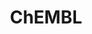 ---
bigquery: https://console.cloud.google.com/bigquery?p=patents-public-data&d=ebi_chembl&page=dataset
citation: '"The ChEMBL database in 2017." Anna Gaulton, Anne Hersey, Michał Nowotka,
  A Patrícia Bento, Jon Chambers, David Mendez, Prudence Mutowo, Francis Atkinson,
  Louisa J Bellis, Elena Cibrián-Uhalte, Mark Davies, Nathan Dedman, Anneli Karlsson,
  María Paula Magariños, John P Overington, George Papadatos, Ines Smit, Andrew R
  Leach Nucleic acids Research (2017) 45 (Database Issue), D945-D954'
contributors: European Bioinformatics Institute
cost: None
description: ChEMBL Data is a manually curated database of small molecules used in
  drug discovery, including information about existing patented drugs.
documentation: 'schema: https://www.ebi.ac.uk/chembl/db_schema


  '
last_edit: 04/09/2022, 07:22:12
location: https://console.cloud.google.com/marketplace/product/google_patents_public_datasets/chembl
maintained_by: EMBL-EBI, an outstation of European Molecular Biology Laboratory
related_publications: '

  ChEMBL: towards direct deposition of bioassay data.


  Mendez D, Gaulton A, Bento AP, Chambers J, De Veij M, Félix E, Magariños MP, Mosquera
  JF, Mutowo P, Nowotka M, Gordillo-Marañón M, Hunter F, Junco L, Mugumbate G, Rodriguez-Lopez
  M, Atkinson F, Bosc N, Radoux CJ, Segura-Cabrera A, Hersey A, Leach AR.


  — Nucleic Acids Res. 2019; 47(D1):D930-D940. doi: 10.1093/nar/gky1075

  '
schema_fields:
- bto_id
- assay_class_id
- class_level
- l5
- aidx
- domain_description
- src_compound_id
- hba_lipinski
- chembl_id
- assay_desc
- usan_year
- drug_record_id
- parameter_type
- frac_code
- level2
- standard_inchi
- ddd_id
- topical
- qed_weighted
- biocomp_id
- mol_irac_id
- first_in_class
- ref_url
- protein_class_desc
- comments
- volume
- therapeutic_flag
- withdrawn_country
- path
- protclasssyn_id
- level4
- route
- major_class
- target_mapping
- active_molregno
- label
- stem
- authors
- as_id
- ddd_admr
- assay_strain
- patent_use_code
- delist_flag
- l1
- standard_units
- tissue_id
- enzyme_name
- oc_id
- idx
- cell_source_organism
- sitecomp_id
- ddd_value
- smid
- subgroup
- l3
- year
- curation_comment
- cell_source_tissue
- value
- sequence_md5sum
- cx_most_bpka
- compound_key
- src_short_name
- first_approval
- ref_id
- curated_by
- molregno
- standard_relation
- caloha_id
- short_name
- component_synonym
- mc_target_name
- pathway_key
- mol_hrac_id
- stat
- end_position
- pref_name
- parent_go_id
- atc_code
- level3
- efo_term
- full_molformula
- cx_logp
- log_id
- targcomp_id
- prod_pat_id
- parent_id
- updated_on
- target_type
- cell_name
- irac_code
- definition
- job_id
- toid
- dosage_form
- l8
- relationship_desc
- usan_substem
- substrate_record_id
- std_act_id
- ass_cls_map_id
- full_mwt
- molsyn_id
- bao_endpoint
- met_id
- ingredient
- indref_id
- indication_class
- domain_id
- hrac_code
- met_conversion
- drug_substance_flag
- downgraded
- annotation
- standard_flag
- l4
- updated_by
- warning_class
- mc_target_accession
- protein_class_synonym
- assay_subcellular_fraction
- alogp
- dosed_ingredient
- tid
- doc_type
- product_id
- sequence
- warning_description
- cell_description
- enzyme_tid
- ddd_units
- usan_stem_id
- assay_id
- parent_type
- bei
- journal
- title
- qudt_units
- strength
- activity_comment
- parenteral
- mutation
- canonical_smiles
- priority
- drug_product_flag
- ap_id
- molecular_species
- ddd_comment
- published_value
- chebi_par_id
- cell_source_tax_id
- acd_logd
- l7
- normal_range_min
- status
- mc_tax_id
- tbl
- num_ro5_violations
- heavy_atoms
- max_phase_for_ind
- activity_count
- site_name
- homologue
- le
- usan_stem
- ro3_pass
- level2_description
- irac_class_id
- activity_id
- type
- patent_id
- orig_description
- trade_name
- description
- first_page
- target_desc
- oral
- class_type
- warning_country
- disease_efficacy
- clo_id
- l6
- level3_description
- approval_date
- mechanism_comment
- mw_monoisotopic
- comp_go_id
- acd_most_bpka
- level1
- variant_id
- published_relation
- polymer_flag
- molfile
- set_name
- src_assay_id
- who_name
- hrac_class_id
- level4_description
- relationship
- doi
- related_tid
- hbd
- pubmed_id
- co_stem_id
- compd_id
- l2
- warning_id
- inorganic_flag
- num_lipinski_ro5_violations
- data_validity_comment
- version
- protein_class_id
- assay_type
- num_alerts
- src_description
- assay_tissue
- isoform
- published_units
- bao_id
- go_id
- standard_upper_value
- res_stem_id
- pchembl_value
- organism
- assay_test_type
- result_flag
- component_type
- uberon_id
- pathway_id
- selectivity_comment
- component_id
- metabolite_record_id
- aromatic_rings
- lle
- black_box_warning
- rgid
- doc_id
- accession
- hbd_lipinski
- acd_most_apka
- mesh_heading
- standard_text_value
- cx_most_apka
- company
- bao_format
- metref_id
- relationship_type
- upper_value
- src_id
- ref_type
- site_id
- warning_year
- creation_date
- prediction_method
- drugind_id
- natural_product
- hba
- previous_company
- assay_source
- who_extra
- mec_id
- mc_target_type
- relation
- issue
- acd_logp
- tax_id
- targrel_id
- compound_name
- standard_type
- aspect
- predbind_id
- met_comment
- parameter_value
- cell_id
- prodrug
- confidence
- rtb
- domain_name
- standard_value
- frac_class_id
- cidx
- withdrawn_year
- patent_expire_date
- stem_class
- mechanism_of_action
- alert_set_id
- warning_type
- entity_type
- helm_notation
- mc_organism
- level1_description
- publication_number
- mecref_id
- db_version
- innovator_company
- smarts
- confidence_score
- compsyn_id
- withdrawn_class
- domain_type
- direct_interaction
- name
- cell_ontology_id
- potential_duplicate
- abstract
- max_phase
- formulation_id
- withdrawn_reason
- uo_units
- assay_cell_type
- cx_logd
- synonyms
- psa
- record_id
- cl_lincs_id
- molecule_type
- mw_freebase
- alert_name
- mesh_id
- species_group_flag
- db_source
- tid_fixed
- assay_organism
- research_stem
- standard_inchi_key
- chirality
- level5
- alert_id
- country
- patent_no
- usan_stem_definition
- molecular_mechanism
- assay_tax_id
- normal_range_max
- action_type
- cellosaurus_id
- parent_molregno
- site_residues
- binding_site_comment
- applicant_full_name
- assay_param_id
- last_active
- mol_atc_id
- syn_type
- sei
- last_page
- source
- assay_category
- start_position
- actsm_id
- ad_type
- warnref_id
- nda_type
- availability_type
- source_domain_id
- entity_id
- submission_date
- text_value
- ridx
- cpd_str_alert_id
- efo_id
- mol_frac_id
- units
- active_ingredient
- withdrawn_flag
- structure_type
- published_type
- comp_class_id
shortname: chembl
tags:
- biotechnology
- health
- chemical
- bioinformatics
- medical
terms_of_use: CC BY-SA 3.0
title: ChEMBL
uuid: e232a192-965c-4ec9-904c-155b6dfe56c5
---